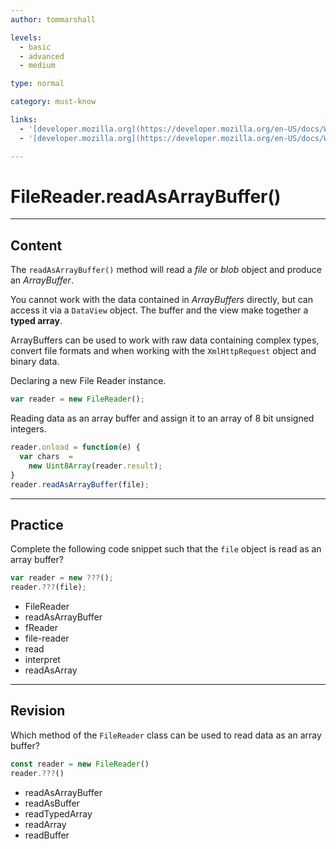 ```yaml
---
author: tommarshall

levels:
  - basic
  - advanced
  - medium

type: normal

category: must-know

links:
  - '[developer.mozilla.org](https://developer.mozilla.org/en-US/docs/Web/API/FileReader/readAsArrayBuffer){website}'
  - '[developer.mozilla.org](https://developer.mozilla.org/en-US/docs/Web/JavaScript/Typed_arrays){website}'

---
```

# FileReader.readAsArrayBuffer()

---
## Content

The `readAsArrayBuffer()` method will read a *file* or *blob* object and produce an *ArrayBuffer*.

You cannot work with the data contained in *ArrayBuffers* directly, but can access it via a `DataView` object. The buffer and the view make together a **typed array**.

ArrayBuffers can be used to work with raw data containing complex types, convert file formats and when working with the `XmlHttpRequest` object and binary data.

Declaring a new File Reader instance.

```javascript
var reader = new FileReader();
```

Reading data as an array buffer and assign it to an array of 8 bit unsigned integers.

```javascript
reader.onload = function(e) {
  var chars  =
    new Uint8Array(reader.result);
}
reader.readAsArrayBuffer(file);
```

---
## Practice

Complete the following code snippet such that the `file` object is read as an array buffer?

```javascript
var reader = new ???();
reader.???(file);
```

* FileReader
* readAsArrayBuffer
* fReader
* file-reader
* read
* interpret
* readAsArray

---
## Revision

Which method of the `FileReader` class can be used to read data as an array buffer?

```javascript
const reader = new FileReader()
reader.???()
```

* readAsArrayBuffer
* readAsBuffer
* readTypedArray
* readArray
* readBuffer

